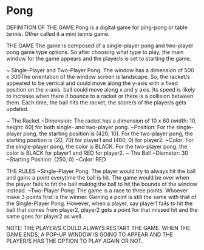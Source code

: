 # Pong

DEFINITION OF THE GAME
Pong is a digital game for ping-pong or table tennis. Other called it a mini tennis game. 

THE GAME
The game is composed of a single-player pong and two-player pong game type options.
So after choosing what type to play, the main window for the game appears and the player/s
is set to starting the game.

~ Single-Player and Two-Player Pong.
  The window has a dimension of 500 x 300The orientation of the window screen is landscape. So, the racket/s appeared to be vertical
  and could move along the y-axis with a fixed position on the x-axis. ball could move along x and y axis.
  Its speed is likely to increase when there it bounce to a racket or there is a collision between them.
  Each time, the ball hits the racket, the score/s of the player/s gets updated.
  
~ The Racket
  ~Dimension: The racket has a dimension of 10 x 60 (width: 10, height: 60) for both single- and two-player pong.
  ~Position: For the single-player pong, the starting position is (420, 10).
             For the two-player pong, the starting position is (20, 70) for player1 and (460, 0) for player2.
  ~Color: For the single-player pong, the color is BLACK.
          For the two-player pong, the color is BLACK for player1 and RED for player2.
~ The Ball
  ~Diameter: 30
  ~Starting Position: (250, 0)
  ~Color: RED
  
THE RULES
~Single-Player Pong: The player would try to always hit the ball and gains a point everytime the ball is hit.
                     The game would be over when the player fails to hit the ball making the ball to hit the bounds of the window instead.
~Two-Player Pong: The game is a race to three points. Whoever make 3 points first is the winner.
                  Gaining a point is still the same with that of the Single-Player Pong. However, when a player, say player1 fails to hit                   the ball that comes from player2, player2 gets a point for that missed hit and the same goes for player2 as well.
                  

NOTE: THE PLAYER/S COULD ALWAYS RESTART THE GAME. WHEN THE GAME ENDS, A POP-UP WINDOW IS GOING TO APPEAR AND THE PLAYER/S HAS THE OPTION         TO PLAY AGAIN OR NOT.
  
